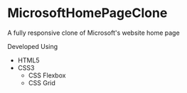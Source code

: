 # MicrosoftHomePageClone

A fully responsive clone of Microsoft's website home page

Developed Using
- HTML5
- CSS3
  - CSS Flexbox
  - CSS Grid
 

